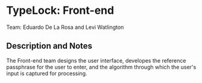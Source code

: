 # TypeLock: Front-end

Team: Eduardo De La Rosa and Levi Watlington

## Description and Notes

 The Front-end team designs the user interface, developes the reference passphrase for the user to enter, and the algorithm through which the user's input is captured for processing.
